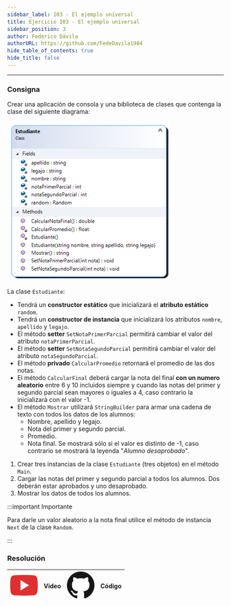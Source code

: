 ```yaml
---
sidebar_label: I03 - El ejemplo universal
title: Ejercicio I03 - El ejemplo universal
sidebar_position: 3
author: Federico Dávila
authorURL: https://github.com/FedeDavila1984
hide_table_of_contents: true
hide_title: false
---
```

---
### Consigna
Crear una aplicación de consola y una biblioteca de clases que contenga la clase del siguiente diagrama:

![Diagrama de clases](/clases/03-objetos/ejercicios/el-ejemplo-universal-diagram.png)

La clase `Estudiante`:
* Tendrá un **constructor estático** que inicializará el **atributo estático** `random`.
* Tendrá un **constructor de instancia** que inicializará los atributos `nombre`, `apellido` y `legajo`.
* El método **setter** `SetNotaPrimerParcial` permitirá cambiar el valor del atributo `notaPrimerParcial`.
* El método **setter** `SetNotaSegundoParcial` permitirá cambiar el valor del atributo `notaSegundoParcial`.
* El método **privado** `CalcularPromedio` retornará el promedio de las dos notas. 
* El método `CalcularFinal` deberá cargar la nota del final **con un numero aleatorio** entre 6 y 10 incluidos siempre y cuando las notas del primer y segundo parcial sean mayores o iguales a 4, caso contrario la inicializará con el valor -1.
* El método `Mostrar` utilizará `StringBuilder` para armar una cadena de texto con todos los datos de los alumnos:  
  * Nombre, apellido y legajo.
  * Nota del primer y segundo parcial.
  * Promedio. 
  * Nota final. Se mostrará sólo si el valor es distinto de -1, caso contrario se mostrará la leyenda "*Alumno desaprobado*". 

1. Crear tres instancias de la clase `Estudiante` (tres objetos) en el método `Main`. 
2. Cargar las notas del primer y segundo parcial a todos los alumnos. Dos deberán estar aprobados y uno desaprobado. 
3. Mostrar los datos de todos los alumnos.


:::important Importante

Para darle un valor aleatorio a la nota final utilice el método de instancia `Next` de la clase `Random`.

:::

### Resolución
| ![img](/base/youtube.svg) | Video | ![img](/base/github.svg) | Código |
| :-----------------------: | :---: | :----------------------: | :----: |

